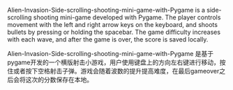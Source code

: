 Alien-Invasion-Side-scrolling-shooting-mini-game-with-Pygame is a side-scrolling shooting mini-game developed with Pygame. The player controls movement with the left and right arrow keys on the keyboard, and shoots bullets by pressing or holding the spacebar. The game difficulty increases with each wave, and after the game is over, the score is saved locally.

Alien-Invasion-Side-scrolling-shooting-mini-game-with-Pygame
是基于pygame开发的一个横版射击小游戏，用户使用键盘上的方向左右键进行移动，按住或者按下空格射击子弹。游戏会随着波数的提升提高难度，在最后gameover之后会将这次的分数保存在本地。




